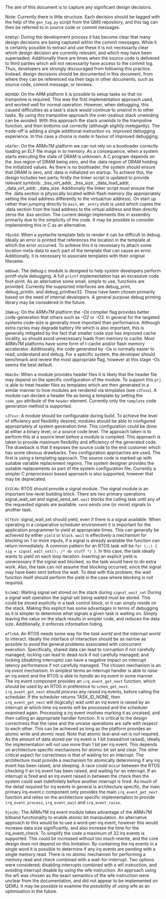 <!---
eChronos Real-Time Operating System
Copyright (C) 2015  National ICT Australia Limited (NICTA), ABN 62 102 206 173.

This program is free software: you can redistribute it and/or modify
it under the terms of the GNU Affero General Public License as published by
the Free Software Foundation, version 3, provided that no right, title
or interest in or to any trade mark, service mark, logo or trade name
of NICTA or its licensors is granted.

This program is distributed in the hope that it will be useful,
but WITHOUT ANY WARRANTY; without even the implied warranty of
MERCHANTABILITY or FITNESS FOR A PARTICULAR PURPOSE.  See the
GNU Affero General Public License for more details.

You should have received a copy of the GNU Affero General Public License
along with this program.  If not, see <http://www.gnu.org/licenses/>.

@TAG(NICTA_DOC_AGPL)
  -->

The aim of this document is to capture any significant design decisions.

Note: Currently there is little structure.
Each decision should be tagged with the help of the `gen_tag.py` script from the QMS repository, and this tag can then be referred to in source code or commit messages.

`QtW5qV`: During the development process it has become clear that many design decisions are being captured within the commit messages.
While it is certainly possible to extract and use these it is not necessarily clear which design decision are currently relevant, and which may have been superseded.
Additionally there are times when the source code is delivered to third parties which will not necessarily have access to the commit log.
Thus, developers are strongly discouraged from following this practice.
Instead, design decisions should be documented in this document, from where they can be referenced via their tags in other documents, such as source code, commit message, or reviews.

`NQ50QD`: On the ARM platform it is possible to setup tasks so that no trampoline is required.
This was the first implementation approach used, and worked well for normal operation.
However, when debugging, this caused difficulties as a task's stack would continue to unwind in to other tasks.
By using this trampoline approach the over-zealous stack unwinding can be avoided.
With this approach the stack unwinds to the trampoline function, and then bottoms out correctly (although slightly inelegantly).
The trade-off is adding a single additional instruction vs. improved debugging experience.
In this case a choice is made in favour of improved debugging.

`nEAfHr`: On the ARMv7M platform we can not rely on a bootloader correctly loading an ELF file image in to memory.
As a consequence, when a system starts executing the state of DRAM is unknown.
A C program depends on the .bss region of DRAM being zero, and the .data region of DRAM holding the initialized values.
As there is no bootloader, the system should ensure that DRAM is zero, and .data is initialized on startup.
To achieve this, the design includes two parts; firstly the linker script is updated to provide relevant symbols: _bss_virt_addr,
_bss_size, _data_load_addr, _data_virt_addr, _data_size.
Additionally the linker script must ensure that the .data section is physically located within flash memory (by appropriately setting the load address differently to the virtual/run address).
On start up rather than jumping directly to `main`, an `_entry` stub is used which copies the .data section from the load address to the virtual address and then directly zeros the .bss section.
The current design implements this in assembly primarily due to the simplicity of the code.
It may be possible to consider implementing this in C as an alternative.

`YBys6d`: When a pystache template fails to render it can be difficult to debug.
Ideally an error is printed that references the location in the template at which the error occurred.
To achieve this it is necessary to attach some location meta-data to each part of the template that can cause an error.
Additionally, it is necessary to associate templates with their original filename.

`m8Oowb`: The debug.c module is designed to help system developers perform printf-style debugging.
A full `printf` implementation has an excessive code foot-print.
As an alternative some small, simple to use, functions are provided.
Currently the supported interfaces are debug_print, debug_println, and debug_printhex32.
These have been chosen primarily based on the need of internal developers.
A general purpose debug printing library may be considered in the future.

`Z6Wkvg`: On the ARMv7M platform the *-Os* compiler flag provides better code-generation that others such as *-O2* or *-O3*.
In general for the targeted systems code-size is generally more important than performance.
Although extra cycles may degrade battery life which is also important, this is generally mitigated by the fact that smaller code size has improved cache locality, so should avoid unnecessary loads from memory to cache.
Most ARMv7M platforms have some form of I-cache and/or flash memory accelerator.
Additionally, the code generated by -Os is normally easier to read, understand and debug.
For a specific system, the developer should benchmark and review the most appropriate flag, however at this stage -Os seems the best default.

`HbAcDx`: When a module provides header files it is likely that the header file may depend on the specific configuration of the module.
To support this `prj` is able to treat header files as templates which are then generated in a similar manner to how modules are rendered via templates (see `s3Txvx`).
A module can declare a header file as being a template by setting the `code_gen` attribute of the `header` element.
Currently only the `template` code generation method is supported.

`s3Txvc`: A module should be configurable during build.
To achieve the level of efficiency and flexibility desired, modules should be able to configured appropriately at system generation time.
This configuration could be done at either a binary level, or a source code level.
The approach taken is to perform this at a source level before a module is compiled.
This approach is taken to provide maximum flexibility and efficiency of the generated code.
The drawback is that it exposes the source code to the end customer which has some obvious drawbacks.
Two configuration approaches are used.
The first is using a templating approach.
The source code is marked up with suitable variable replacement regions.
The system designer provides the suitable replacements as part of the system configuration file.
Currently a simpler C preprocessor based approach is also supported, however that may be deprecated.

`EVIC4b`: RTOS should provide a signal module.
The signal module is an important low-level building block.
There are two primary operations signal_wait_set and signal_send_set.
`wait` blocks the calling task until any of the requested signals are available.
`send` sends one (or more) signals to another task.

`ECfEoV`: signal_wait_set should yield, even if there is a signal available.
When operating in a cooperative scheduler environment it is important for the application programmer to yield at appropriate times.
This can generally be achieved by either `yield` or `block`.
`wait` is effectively a mechanism for blocking on 1 or more inputs, if a signal is already available the function can return immediately.
A common pattern for an RTOS task will be `for (;;) { sig = signal_wait_set(); /* do stuff */ }`.
In this case, the task ideally wants to yield on each loop iteration.
Inserting an explicit yield is unnecessary if the signal wait blocked, so the task would have to do extra work.
Also, the task can not assume that blocking occurred, since the signal may have been sent before the wait.
To deal with this problem, the wait function itself should perform the yield in the case where blocking is not required.

`EnJmW2`: Waiting signal set stored on the stack during `signal_wait_set`
During a signal wait operation the signal set being waited must be stored.
This could be stored explicitly in a task control block, or it can simply reside on the stack.
Making this explicit has some advantages in terms of debugging as it is simpler to determine what signals a given task is waiting on.
Simply leaving the value on the stack results in simpler code, and reduces the data size.
Additionally, it enforces information hiding.


`mflnkA`: An RTOS needs some way for the *task world* and the *interrupt world* to interact.
Ideally the interface of interaction should be as narrow as possible to avoid the general problems associated with concurrent execution.
Specifically, shared data can lead to corruption if not carefully managed; locking can lead to dead-lock if not carefully managed; and locking (disabling interrupts) can have a negative impact on interrupt latency performance if not carefully managed.
The chosen mechanism is an *irq event* mechanism.
In simplest terms an interrupt handler is able to *raise* an irq event and the RTOS is able to *handle* an irq event in some manner.
The irq event component provides an `irq_event_get_next` function, which should be used by an RTOS in preference to `sched_get_next`.
`irq_event_get_next` should *process* any raised irq events, before calling the scheduler.
If the scheduler returns TASK_ID_NONE, then `irq_event_get_next` will (logically) wait until an irq event is raised by an interrupt at which
time irq events will be processed and the scheduler examined again.
Processing a irq event involves marking it as unraised, and then calling an appropriate handler function.
It is critical to the design correctness that the raise and the unraise operations are safe with respect to each other.
This can be achieved as long as the platform provides an atomic write and atomic read.
Note that atomic test-and-set is *not* required.
As the amount of data stored per irq event is 1 bit (raised/not raised), ideally the implementation will not use more than 1 bit per irq event.
This depends on architecture specific mechanisms for atomic bit set and clear.
The other critical aspect for correctness is that of waiting for an interrupt.
The architecture must provide a mechanism for atomically determining if any irq event has been raised, and sleeping.
A race could occur between the RTOS checking if an irq event has been raised, and waiting for an interrupt.
If an interrupt is fired and an irq event raised in between the check then the system could wait indefinitely before another interrupt is fired.
As much of the detail required for irq events in general is architecture specific, the main primary irq-event.c component only provides the main `irq_event_get_next` function and relies on the architecture specific implementation to provide `irq_event_process`, `irq_event_wait` and `irq_event_raise`.

`9jezHc`: The ARMv7M irq event module takes advantage of the ARMv7M bitband functionality to enable atomic bit manipulation.
An alternative approach to this would be to use a word-per-irq event, however this would increase data size significantly, and also increase the time for the irq_event_check.
To simplify the code a maximum of 32 irq events is supported.
This could be increased without too much rewrite, and the core design does not depend on this limitation.
By containing the irq events in a single word it is possible to determine if any irq events are pending with a single memory read.
There is no atomic mechanism for performing a memory read and check combined with a wait-for-interrupt.
Two options were considered; disabling interrupts combined with a wfi instruction, and avoiding interrupt disable by using the wfe instruction.
An approach using the wfi was chosen as the exact semantics of the wfe instruction were unclear from the documentation, and did not appear to be implemented on QEMU.
It may be possible to examine the possibility of using wfe as an optimisation in the future.

